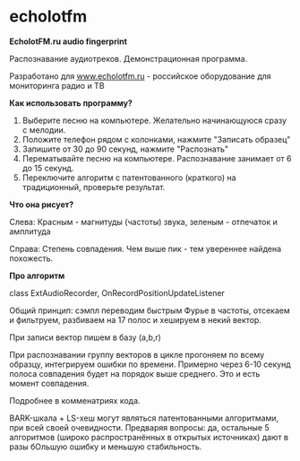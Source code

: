 # echolotfm

**EcholotFM.ru audio fingerprint**

Распознавание аудиотреков. Демонстрационная программа.

Разработано для www.echolotfm.ru - российское оборудование для мониторинга радио и ТВ


**Как использовать программу?**

1. Выберите песню на компьютере. Желательно начинающуюся сразу с мелодии.
2. Положите телефон рядом с колонками, нажмите "Записать образец"
3. Запишите от 30 до 90 секунд, нажмите "Распознать"
4. Перематывайте песню на компьютере. Распознавание занимает от 6 до 15 секунд.
5. Переключите алгоритм с патентованного (краткого) на традиционный, проверьте результат.

**Что она рисует?**

Слева: 
Красным - магнитуды (частоты) звука, зеленым - отпечаток и амплитуда

Справа:
Степень совпадения. Чем выше пик - тем увереннее найдена похожесть. 

**Про алгоритм**

class ExtAudioRecorder, OnRecordPositionUpdateListener

Общий принцип: сэмпл переводим быстрым Фурье в частоты, отсекаем и фильтруем, разбиваем на 17 полос и хешируем в некий вектор.

При записи вектор пишем в базу (a,b,r)

При распознавании группу векторов в цикле прогоняем по всему образцу, интегрируем ошибки по времени. Примерно через 6-10 секунд полоса совпадения будет на порядок выше среднего. Это и есть момент совпадения.

Подробнее в комменатриях кода.

BARK-шкала + LS-хеш могут являться патентованными алгоритмами, при всей своей очевидности. Предваряя вопросы: да, остальные 5 алгоритмов (широко распространённых в открытых источниках) дают в разы бОльшую ошибку и меньшую стабильность. 